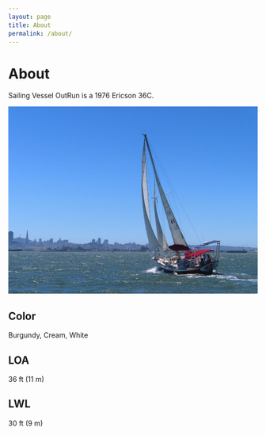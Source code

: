 ```yaml
---
layout: page
title: About
permalink: /about/
---
```


# About

Sailing Vessel OutRun is a 1976 Ericson 36C.

![Outrun Wide](/assets/images/base/outrun-wide.jpg)

## Color

Burgundy, Cream, White

## LOA

36 ft (11 m)

## LWL

30 ft (9 m)
